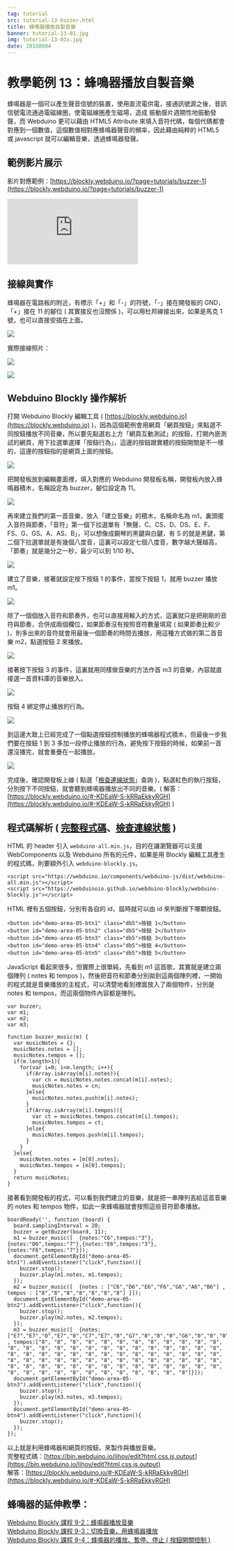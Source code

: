 ```yaml
---
tag: tutorial
src: tutorial-13-buzzer.html
title: 蜂鳴器播放自製音樂
banner: tutorial-13-01.jpg
img: tutorial-13-01s.jpg
date: 20150604
---
```


<!-- @@master  = ../../_layout.html-->

<!-- @@block  =  meta-->

<title>教學範例 13：蜂鳴器播放自製音樂 :::: Webduino = Web × Arduino</title>

<meta name="description" content="蜂鳴器是一個可以產生聲音信號的裝置，使用直流電供電，接通訊號源之後，音訊信號電流通過電磁線圈，使電磁線圈產生磁場，造成 振動膜片週期性地振動發聲，而 Webduino 更可以藉由 HTML5 Attribute 來填入音符代碼，每個代碼都會對應到一個數值，這個數值相對應蜂鳴器聲音的頻率，因此藉由純粹的 HTML5 或 javascript 就可以編輯音樂，透過蜂鳴器發聲。">

<meta itemprop="description" content="蜂鳴器是一個可以產生聲音信號的裝置，使用直流電供電，接通訊號源之後，音訊信號電流通過電磁線圈，使電磁線圈產生磁場，造成 振動膜片週期性地振動發聲，而 Webduino 更可以藉由 HTML5 Attribute 來填入音符代碼，每個代碼都會對應到一個數值，這個數值相對應蜂鳴器聲音的頻率，因此藉由純粹的 HTML5 或 javascript 就可以編輯音樂，透過蜂鳴器發聲。">

<meta property="og:description" content="蜂鳴器是一個可以產生聲音信號的裝置，使用直流電供電，接通訊號源之後，音訊信號電流通過電磁線圈，使電磁線圈產生磁場，造成 振動膜片週期性地振動發聲，而 Webduino 更可以藉由 HTML5 Attribute 來填入音符代碼，每個代碼都會對應到一個數值，這個數值相對應蜂鳴器聲音的頻率，因此藉由純粹的 HTML5 或 javascript 就可以編輯音樂，透過蜂鳴器發聲。">

<meta property="og:title" content="教學範例 13：蜂鳴器播放自製音樂" >

<meta property="og:url" content="https://webduino.io/tutorials/tutorial-13-buzzer.html">

<meta property="og:image" content="https://webduino.io/img/tutorials/tutorial-13-01s.jpg">

<meta itemprop="image" content="https://webduino.io/img/tutorials/tutorial-13-01s.jpg">

<include src="../_include-tutorials.html"></include>

<!-- @@close-->

<!-- @@block  =  preAndNext-->

<include src="../_include-tutorials-content.html"></include>

<!-- @@close-->

<!-- @@block  =  tutorials-->

# 教學範例 13：蜂鳴器播放自製音樂

蜂鳴器是一個可以產生聲音信號的裝置，使用直流電供電，接通訊號源之後，音訊信號電流通過電磁線圈，使電磁線圈產生磁場，造成 振動膜片週期性地振動發聲，而 Webduino 更可以藉由 HTML5 Attribute 來填入音符代碼，每個代碼都會對應到一個數值，這個數值相對應蜂鳴器聲音的頻率，因此藉由純粹的 HTML5 或 javascript 就可以編輯音樂，透過蜂鳴器發聲。
 
## 範例影片展示

影片對應範例：[https://blockly.webduino.io/?page=tutorials/buzzer-1](https://blockly.webduino.io/?page=tutorials/buzzer-1) 

<iframe class="youtube" src="https://www.youtube.com/embed/StNG2NHS240" frameborder="0" allowfullscreen></iframe>

## 接線與實作

蜂鳴器在電路板的附近，有標示「+」和「-」的符號，「-」接在開發板的 GND，「+」接在 11 的腳位 ( 其實接反也沒關係 )，可以用杜邦線接出來，如果是馬克 1 號，也可以直接安插在上面。

![](../img/tutorials/tutorial-13-02.jpg)

實際接線照片：

![](../img/tutorials/tutorial-13-03.jpg)

![](../img/tutorials/tutorial-13-04.jpg)

## Webduino Blockly 操作解析

打開 Webduino Blockly 編輯工具 ( [https://blockly.webduino.io](https://blockly.webduino.io) )，因為這個範例會用網頁「網頁按鈕」來點選不同按鈕播放不同音樂，所以要先點選右上方「網頁互動測試」的按鈕，打開內嵌測試的網頁，用下拉選單選擇「按鈕行為」，這邊的按鈕跟實體的按鈕開關是不一樣的，這邊的按鈕指的是網頁上面的按鈕。

![](../img/tutorials/tutorial-13-05.jpg)

把開發板放到編輯畫面裡，填入對應的 Webduino 開發板名稱，開發板內放入蜂鳴器積木，名稱設定為 buzzer，腳位設定為 11。

![](../img/tutorials/tutorial-13-06.jpg)

再來建立我們的第一首音樂，放入「建立音樂」的積木，名稱命名為 m1，裏頭擺入音符與節奏，「音符」第一個下拉選單有「無聲、C、CS、D、DS、E、F、FS、G、GS、A、AS、B」，可以想像成鋼琴的黑鍵與白鍵，有 S 的就是黑鍵，第二個下拉選單就是有幾個八度音，這裏可以設定七個八度音，數字越大聲越高，「節奏」就是幾分之一秒，最少可以到 1/10 秒。

![](../img/tutorials/tutorial-13-07.jpg)

建立了音樂，接著就設定按下按鈕 1 的事件，當按下按鈕 1，就用 buzzer 播放 m1。

![](../img/tutorials/tutorial-13-08.jpg)

除了一個個放入音符和節奏外，也可以直接用輸入的方式，這裏就只是把剛剛的音符與節奏，合併成兩個欄位，如果節奏沒有按照音符數量填寫 ( 如果節奏比較少 )，則多出來的音符就會用最後一個節奏的時間去播放，用這種方式做的第二首音樂 m2，點選按鈕 2 來播放。

![](../img/tutorials/tutorial-13-09.jpg)

接著按下按鈕 3 的事件，這裏就用同樣做音樂的方法作首 m3 的音樂，內容就直接選一首資料庫的音樂放入。

![](../img/tutorials/tutorial-13-10.jpg)

按鈕 4 綁定停止播放的行為。

![](../img/tutorials/tutorial-13-11.jpg)

到這邊大致上已經完成了一個點選按鈕控制播放的蜂鳴器程式積木，但最後一步我們要在按鈕 1 到 3 多加一段停止播放的行為，避免按下按鈕的時候，如果前一首還沒播完，就會重疊在一起播放。

![](../img/tutorials/tutorial-13-12.jpg)

完成後，確認開發板上線 ( 點選「[檢查連線狀態](https://webduino.io/device.html)」查詢 )，點選紅色的執行按鈕，分別按下不同按鈕，就會聽到蜂鳴器播放出不同的音樂。( 解答：[https://blockly.webduino.io/#-KDEaW-S-kRRaEkkyRGH](https://blockly.webduino.io/#-KDEaW-S-kRRaEkkyRGH) )

## 程式碼解析 ( [完整程式碼](https://bin.webduino.io/lihov/edit?html,css,js,output)、[檢查連線狀態](https://webduino.io/device.html) )

HTML 的 header 引入 `webduino-all.min.js`，目的在讓瀏覽器可以支援 WebComponents 以及 Webduino 所有的元件，如果是用 Blockly 編輯工具產生的程式碼，則要額外引入 `webduino-blockly.js`。

	<script src="https://webduino.io/components/webduino-js/dist/webduino-all.min.js"></script>
	<script src="https://webduinoio.github.io/webduino-blockly/webduino-blockly.js"></script>

HTML 裡有五個按鈕，分別有各自的 id，屆時就可以由 id 來判斷按下哪顆按鈕。

	<button id="demo-area-05-btn1" class="db5">按鈕 1</button>
	<button id="demo-area-05-btn2" class="db5">按鈕 2</button>
	<button id="demo-area-05-btn3" class="db5">按鈕 3</button>
	<button id="demo-area-05-btn4" class="db5">按鈕 4</button>
	<button id="demo-area-05-btn5" class="db5">按鈕 5</button>

JavaScript 看起來很多，但實際上很單純，先看到 m1 這首歌，其實就是建立兩個陣列 ( notes 和 tempos )，然後把音符和節奏分別拋到這兩個陣列裡，一開始的程式就是音樂播放的主程式，可以清楚地看到裡面放入了兩個物件，分別是 notes 和 tempos，而這兩個物件內容都是陣列。

	var buzzer;
	var m1;
	var m2;
	var m3;

	function buzzer_music(m) {
	  var musicNotes = {};
	  musicNotes.notes = [];
	  musicNotes.tempos = [];
	  if(m.length>1){
	    for(var i=0; i<m.length; i++){
	      if(Array.isArray(m[i].notes)){
	        var cn = musicNotes.notes.concat(m[i].notes);
	        musicNotes.notes = cn;
	      }else{
	        musicNotes.notes.push(m[i].notes);
	      }
	      if(Array.isArray(m[i].tempos)){
	        var ct = musicNotes.tempos.concat(m[i].tempos);
	        musicNotes.tempos = ct;
	      }else{
	        musicNotes.tempos.push(m[i].tempos);
	      }
	    }
	  }else{
	    musicNotes.notes = [m[0].notes];
	    musicNotes.tempos = [m[0].tempos];
	  }
	  return musicNotes;
	}

接著看到開發板的程式，可以看到我們建立的音樂，就是把一串陣列丟給這首音樂的 notes 和 tempos 物件，如此一來蜂鳴器就會按照這些音符節奏播放。

	boardReady('', function (board) {
	  board.samplingInterval = 20;
	  buzzer = getBuzzer(board, 11);
	  m1 = buzzer_music([  {notes:"C6",tempos:"3"},{notes:"D6",tempos:"7"},{notes:"E6",tempos:"3"},{notes:"F6",tempos:"7"}]);
	  document.getElementById("demo-area-05-btn1").addEventListener("click",function(){
	    buzzer.stop();
	    buzzer.play(m1.notes, m1.tempos);
	  });
	  m2 = buzzer_music([  {notes : ["C6","D6","E6","F6","G6","A6","B6"] , tempos : ["8","8","8","8","8","8","8"] }]);
	  document.getElementById("demo-area-05-btn2").addEventListener("click",function(){
	    buzzer.stop();
	    buzzer.play(m2.notes, m2.tempos);
	  });
	  m3 = buzzer_music([  {notes:["E7","E7","0","E7","0","C7","E7","0","G7","0","0","0","G6","0","0","0","C7","0","0","G6","0","0","E6","0","0","A6","0","B6","0","AS6","A6","0","G6","E7","0","G7","A7","0","F7","G7","0","E7","0","C7","D7","B6","0","0","C7","0","0","G6","0","0","E6","0","0","A6","0","B6","0","AS6","A6","0","G6","E7","0","G7","A7","0","F7","G7","0","E7","0","C7","D7","B6","0","0"] , tempos:["8", "8", "8", "8", "8", "8", "8", "8", "8", "8", "8", "8", "8", "8", "8", "8", "8", "8", "8", "8", "8", "8", "8", "8", "8", "8", "8", "8", "8", "8", "8", "8", "8", "8", "8", "8", "8", "8", "8", "8", "8", "8", "8", "8", "8", "8", "8", "8", "8", "8", "8", "8", "8", "8", "8", "8", "8", "8", "8", "8", "8", "8", "8", "8", "8", "8", "8", "8", "8", "8", "8", "8", "8", "8", "8", "8", "8", "8", "8", "8"]}]);
	  document.getElementById("demo-area-05-btn3").addEventListener("click",function(){
	    buzzer.stop();
	    buzzer.play(m3.notes, m3.tempos);
	  });
	  document.getElementById("demo-area-05-btn4").addEventListener("click",function(){
	    buzzer.stop();
	  });
	});

以上就是利用蜂鳴器和網頁的按鈕，來製作與播放音樂。  
完整程式碼：[https://bin.webduino.io/lihov/edit?html,css,js,output](https://bin.webduino.io/lihov/edit?html,css,js,output)  
解答：[https://blockly.webduino.io/#-KDEaW-S-kRRaEkkyRGH](https://blockly.webduino.io/#-KDEaW-S-kRRaEkkyRGH)

## 蜂鳴器的延伸教學：

[Webduino Blockly 課程 9-2：蜂鳴器播放音樂](http://blockly.webduino.io/?lang=zh-hant&page=tutorials/buzzer-2#-KDCNtS1o_l57m9Aq46h)  
[Webduino Blockly 課程 9-3：切換音樂，用蜂鳴器播放](http://blockly.webduino.io/?lang=zh-hant&page=tutorials/buzzer-3#-KDCOHhM5eAHX6GbAkw8)  
[Webduino Blockly 課程 9-4：蜂鳴器的播放、暫停、停止 ( 按鈕開關控制 ) ](http://blockly.webduino.io/?lang=zh-hant&page=tutorials/buzzer-4#-KDCOxfqbxJmc3MaY_rg)


<!-- @@close-->
